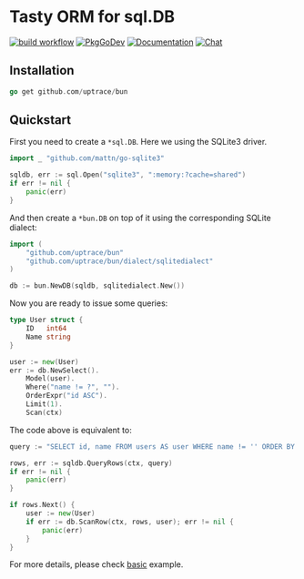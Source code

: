 # Tasty ORM for sql.DB

[![build workflow](https://github.com/uptrace/bun/actions/workflows/build.yml/badge.svg)](https://github.com/uptrace/bun/actions)
[![PkgGoDev](https://pkg.go.dev/badge/github.com/uptrace/bun)](https://pkg.go.dev/github.com/uptrace/bun)
[![Documentation](https://img.shields.io/badge/bun-documentation-informational)](https://bun.uptrace.dev/)
[![Chat](https://discordapp.com/api/guilds/752070105847955518/widget.png)](https://discord.gg/rWtp5Aj)

## Installation

```go
go get github.com/uptrace/bun
```

## Quickstart

First you need to create a `*sql.DB`. Here we using the SQLite3 driver.

```go
import _ "github.com/mattn/go-sqlite3"

sqldb, err := sql.Open("sqlite3", ":memory:?cache=shared")
if err != nil {
	panic(err)
}
```

And then create a `*bun.DB` on top of it using the corresponding SQLite dialect:

```go
import (
	"github.com/uptrace/bun"
	"github.com/uptrace/bun/dialect/sqlitedialect"
)

db := bun.NewDB(sqldb, sqlitedialect.New())
```

Now you are ready to issue some queries:

```go
type User struct {
	ID	 int64
	Name string
}

user := new(User)
err := db.NewSelect().
	Model(user).
	Where("name != ?", "").
	OrderExpr("id ASC").
	Limit(1).
	Scan(ctx)
```

The code above is equivalent to:

```go
query := "SELECT id, name FROM users AS user WHERE name != '' ORDER BY id ASC LIMIT 1"

rows, err := sqldb.QueryRows(ctx, query)
if err != nil {
	panic(err)
}

if rows.Next() {
	user := new(User)
	if err := db.ScanRow(ctx, rows, user); err != nil {
		panic(err)
	}
}
```

For more details, please check [basic](example/basic) example.
